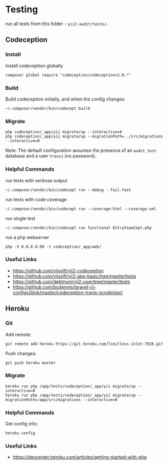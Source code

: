 # Testing

run all tests from this folder - `yii2-audit/tests/`.

## Codeception

### Install

Install codeception globally

```
composer global require "codeception/codeception=2.0.*"
```

### Build

Build codeception initially, and when the config changes:

```
~/.composer/vendor/bin/codecept build
```

### Migrate

```
php codeception/_app/yii migrate/up --interactive=0
php codeception/_app/yii migrate/up --migrationPath=../src/migrations --interactive=0
```

Note: The default configuration assumes the presence of an `audit_test` database and a user `travis` (no password).


### Helpful Commands

run tests with verbose output

```
~/.composer/vendor/bin/codecept run --debug --fail-fast
```

run tests with code coverage

```
~/.composer/vendor/bin/codecept run --coverage-html --coverage-xml
```

run single test

```
~/.composer/vendor/bin/codecept run functional EntryViewCept.php
```

run a php webserver

```
php -S 0.0.0.0:88 -t codeception/_app/web/
```

### Useful Links

- https://github.com/yiisoft/yii2-codeception
- https://github.com/yiisoft/yii2-app-basic/tree/master/tests
- https://github.com/dektrium/yii2-user/tree/master/tests
- https://github.com/bcdennis/laravel-ci-configs/blob/master/codeception-travis-scrutinizer/


## Heroku

### Git

Add remote:
```
git remote add heroku https://git.heroku.com/limitless-inlet-7926.git
```

Push changes:
```
git push heroku master
```

### Migrate

```
heroku run php /app/tests/codeception/_app/yii migrate/up --interactive=0
heroku run php /app/tests/codeception/_app/yii migrate/up --migrationPath=/app/src/migrations --interactive=0
```

### Helpful Commands

Get config info:

```
heroku config
```

### Useful Links

- https://devcenter.heroku.com/articles/getting-started-with-php